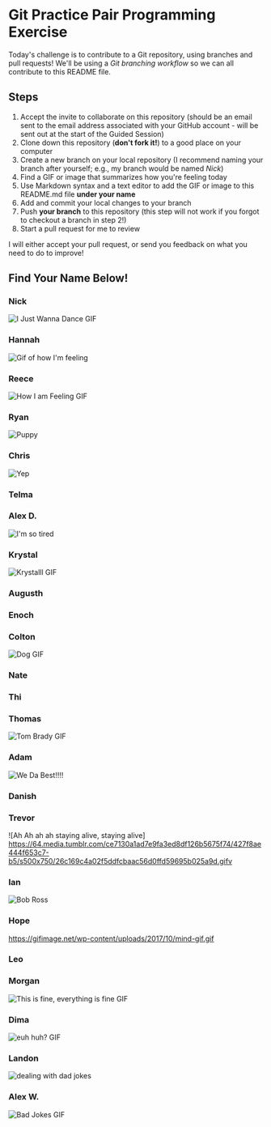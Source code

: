 # Git Practice Pair Programming Exercise

Today's challenge is to contribute to a Git repository, using branches and pull requests! 
We'll be using a *Git branching workflow* so we can all contribute to this README file.

## Steps

1. Accept the invite to collaborate on this repository (should be an email sent to the email 
address associated with your GitHub account - will be sent out at the start of the Guided 
Session)
2. Clone down this repository (**don't fork it!**) to a good place on your computer
3. Create a new branch on your local repository (I recommend naming your branch after 
yourself; e.g., my branch would be named _Nick_)
4. Find a GIF or image that summarizes how you're feeling today
5. Use Markdown syntax and a text editor to add the GIF or image to this README.md file 
**under your name**
6. Add and commit your local changes to your branch
7. Push **your branch** to this repository (this step will not work if you forgot to checkout 
a branch in step 2!)
8. Start a pull request for me to review

I will either accept your pull request, or send you feedback on what you need to do to 
improve!

## Find Your Name Below!

### Nick

![I Just Wanna Dance GIF](https://media0.giphy.com/media/3o7WIwZlXWAwKluOaI/200w.gif?cid=ecf05e47ndwi1p6qnnt7cjt4r1te4xt1nx6mfjr6e1x7nybi&rid=200w.gif)

### Hannah

![Gif of how I'm feeling](https://media4.giphy.com/media/TGagqsMECv6nIDyh5L/giphy.gif?cid=ecf05e47ct4cjqmcpojg1n5bsf2d443h0nntk8hbwe1icjjd&rid=giphy.gif&ct=g)

### Reece

![How I am Feeling GIF](https://giphy.com/clips/therokuchannel-the-roku-channel-kevin-hart-confessions-from-NdODrzFYMhRtlaZwWp)

### Ryan

![Puppy](https://media.giphy.com/media/ZFFVNwIbjsKtP3lHYK/giphy.gif)


### Chris

![Yep](https://media2.giphy.com/media/NEvPzZ8bd1V4Y/giphy.gif?cid=ecf05e47645d2303c975e105ae73465de086a6cac2dcf393&rid=giphy.gif&ct=g)

### Telma



### Alex D.

![I'm so tired](https://media3.giphy.com/media/nqS1Eikkw2Lsc/giphy.gif?cid=790b7611498b0d3261f27515223b8e650d93b43260291465&rid=giphy.gif&ct=g)

### Krystal
![Krystalll GIF](https://media.tenor.com/images/d6f9560d7bf4cc39b630595050702215/tenor.gif)

### Augusth



### Enoch



### Colton
![Dog GIF](https://th.bing.com/th/id/R.2ba1c4261d74a7240a109864d8635b5b?rik=na0Gbc9%2fZPF4Mw&riu=http%3a%2f%2fviralcircus.com%2fwp-content%2fuploads%2f2013%2f12%2ftumblr_mqiythizq71sb76i4o1_500.gif&ehk=bg8pddddiRXGfgfTQ2tn9hrH2ES0Zwi7CXOd94d%2b1S4%3d&risl=&pid=ImgRaw&r=0)


### Nate



### Thi



### Thomas
![Tom Brady GIF](https://media1.tenor.com/images/28b033c82d9fd276b91cca237a51a41d/tenor.gif?itemid=8228986)


### Adam
![We Da Best!!!!](https://c.tenor.com/jJ9L5LJeUQAAAAAC/dj-khaled-we-da-best.gif)


### Danish



### Trevor

![Ah Ah ah ah staying alive, staying alive] https://64.media.tumblr.com/ce7130a1ad7e9fa3ed8df126b5675f74/427f8ae444f653c7-b5/s500x750/26c169c4a02f5ddfcbaac56d0ffd59695b025a9d.gifv

### Ian

![Bob Ross](https://media.giphy.com/media/rYEAkYihZsyWs/giphy.gif)

### Hope
https://gifimage.net/wp-content/uploads/2017/10/mind-gif.gif


### Leo



### Morgan

![This is fine, everything is fine GIF](https://th.bing.com/th/id/R.0b7f69b7bd529d2acfb7fbdc338b1d35?rik=rsORvKJrej7XJQ&riu=http%3a%2f%2fwww.newcollege.utoronto.ca%2fwp-content%2fuploads%2f2017%2f03%2f04-fine-400w.gif&ehk=WDfFQX7LotJwMpm8IMflFWR%2b4t7XPLAXOyAstwwBtcA%3d&risl=&pid=ImgRaw&r=0)


### Dima
![euh huh? GIF](https://media.giphy.com/media/UeT0nnRnkuaUo/giphy.gif)


### Landon

![dealing with dad jokes](https://user-images.githubusercontent.com/108957599/178589945-fb37b437-faa1-437d-9361-2f3258182f76.gif)

### Alex W.
![Bad Jokes GIF](https://media0.giphy.com/media/Oq1fhM7WISYJ65Vsze/giphy.gif?cid=ecf05e478it7ux48u1isrny36rf5kjlg9mh3drjfoe41beqz&rid=giphy.gif&ct=g)
